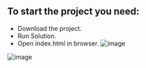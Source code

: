 ## To start the project you need:
- Download the project.
- Run Solution.
- Open index.html in browser.
![image](https://github.com/KonstantinOrlovsky/WebService/assets/59673036/334aa3ee-474d-4a8c-a967-61de823b06e1)

![image](https://github.com/KonstantinOrlovsky/WebService/assets/59673036/871931db-fb15-425b-907d-becddce13d38)


